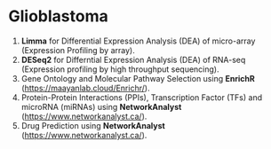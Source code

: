 # Glioblastoma


01. **Limma** for Differential Expression Analysis (DEA) of micro-array (Expression Profiling by array).
02. **DESeq2** for Differntial Expression Analysis (DEA) of RNA-seq (Expression profiling by high throughput sequencing).
03. Gene Ontology and Molecular Pathway Selection using **EnrichR** (https://maayanlab.cloud/Enrichr/).
04. Protein-Protein Interactions (PPIs), Transcription Factor (TFs) and microRNA (miRNAs) using **NetworkAnalyst** (https://www.networkanalyst.ca/).
05. Drug Prediction using **NetworkAnalyst** (https://www.networkanalyst.ca/).
